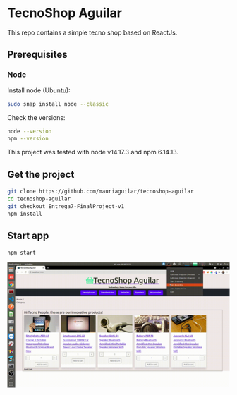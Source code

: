 # TecnoShop Aguilar

This repo contains a simple tecno shop based on ReactJs.
## Prerequisites

### Node
Install node (Ubuntu):
```bash
sudo snap install node --classic
```
Check the versions:
```bash
node --version
npm --version
```
This project was tested with node v14.17.3 and npm 6.14.13.

## Get the project

```bash
git clone https://github.com/mauriaguilar/tecnoshop-aguilar
cd tecnoshop-aguilar
git checkout Entrega7-FinalProject-v1
npm install
```

## Start app

```bash
npm start
```
![use_example.gif](use_example.gif)
